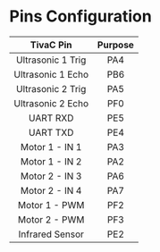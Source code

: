 # Pins Configuration 

| TivaC Pin         | Purpose |
|:-----------------:|:-------:|
| Ultrasonic 1 Trig | PA4     |
| Ultrasonic 1 Echo | PB6     |
| Ultrasonic 2 Trig | PA5     |
| Ultrasonic 2 Echo | PF0     | 
| UART RXD          | PE5     |
| UART TXD          | PE4     |
| Motor 1 - IN 1    | PA3     |
| Motor 1 - IN 2    | PA2     |
| Motor 2 - IN 3    | PA6     |
| Motor 2 - IN 4    | PA7     |
| Motor 1 - PWM     | PF2     |
| Motor 2 - PWM     | PF3     |
| Infrared Sensor   | PE2     |
